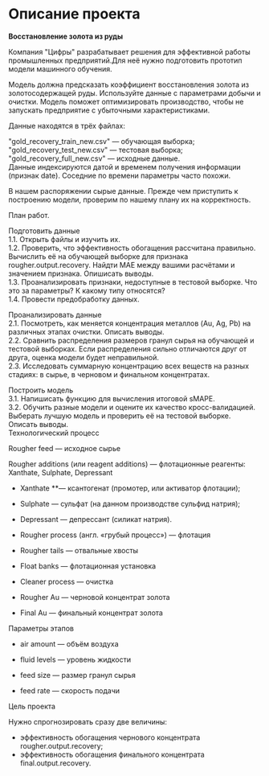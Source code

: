 # Описание проекта


**Восстановление золота из руды**<br>

Компания "Цифры" разрабатывает решения для эффективной работы промышленных предприятий.Для неё нужно подготовить прототип модели машинного обучения.

Модель должна предсказать коэффициент восстановления золота из золотосодержащей руды. Используйте данные с параметрами добычи и очистки.
Модель поможет оптимизировать производство, чтобы не запускать предприятие с убыточными характеристиками.

Данные находятся в трёх файлах:

"gold_recovery_train_new.csv" — обучающая выборка;<br>
"gold_recovery_test_new.csv" — тестовая выборка;<br>
"gold_recovery_full_new.csv" — исходные данные.<br>
Данные индексируются датой и временем получения информации (признак date). Соседние по времени параметры часто похожи.


В нашем распоряжении сырые данные. Прежде чем приступить к построению модели, проверим по нашему плану их на корректность.

План работ.

Подготовить данные<br>
1.1.  Открыть файлы и изучить их.<br>
1.2.  Проверить, что эффективность обогащения рассчитана правильно. Вычислить её на обучающей выборке для признака rougher.output.recovery. Найдти MAE между вашими расчётами и значением признака. Опишисать выводы.<br>
1.3.  Проанализировать признаки, недоступные в тестовой выборке. Что это за параметры? К какому типу относятся?<br>
1.4.  Провести предобработку данных.

Проанализировать данные<br>
2.1. Посмотреть, как меняется концентрация металлов (Au, Ag, Pb) на различных этапах очистки. Описать выводы.<br>
2.2. Сравнить распределения размеров гранул сырья на обучающей и тестовой выборках. Если распределения сильно отличаются друг от друга, оценка модели будет неправильной.<br>
2.3. Исследовать суммарную концентрацию всех веществ на разных стадиях: в сырье, в черновом и финальном концентратах.<br>

Построить модель<br>
3.1. Напишисать функцию для вычисления итоговой sMAPE.<br>
3.2. Обучить разные модели и оцените их качество кросс-валидацией. Выберать лучшую модель и проверить её на тестовой выборке. Описать выводы.<br>
Технологический процесс

Rougher feed — исходное сырье

Rougher additions (или reagent additions) — флотационные реагенты: Xanthate, Sulphate, Depressant


- Xanthate **— ксантогенат (промотер, или активатор флотации);
- Sulphate — сульфат (на данном производстве сульфид натрия);
- Depressant — депрессант (силикат натрия).

- Rougher process (англ. «грубый процесс») — флотация

- Rougher tails — отвальные хвосты

- Float banks — флотационная установка

- Cleaner process — очистка

- Rougher Au — черновой концентрат золота

- Final Au — финальный концентрат золота

Параметры этапов


- air amount — объём воздуха

- fluid levels — уровень жидкости

- feed size — размер гранул сырья

- feed rate — скорость подачи

Цель проекта

Нужно спрогнозировать сразу две величины:

- эффективность обогащения чернового концентрата rougher.output.recovery;
- эффективность обогащения финального концентрата final.output.recovery.
